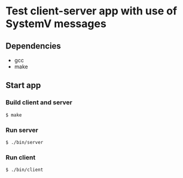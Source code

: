 # Test client-server app with use of SystemV messages

## Dependencies
- gcc
- make

## Start app

### Build client and server
```
$ make
```

### Run server
```
$ ./bin/server
```

### Run client
```
$ ./bin/client
```

